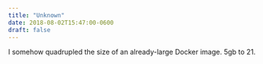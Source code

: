 ```yaml
---
title: "Unknown"
date: 2018-08-02T15:47:00-0600
draft: false
---
```


I somehow quadrupled the size of an already-large Docker image. 5gb to 21.
